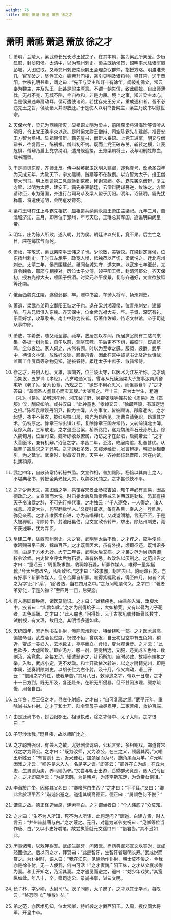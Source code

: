 ```yaml
---
weight: 76
title: 萧明 萧祗 萧退 萧放 徐之才
---
```


# 萧明 萧祗 萧退 萧放 徐之才

1. <span id="萧明_萧祗_萧退_萧放_徐之才-1"></span>
萧明，兰陵人，梁武帝长兄长沙王懿之子。在其本朝，甚为梁武所亲爱。少历显职，封浈阳侯。太清中，以为豫州刺史。梁主既纳侯景，诏明率水陆诸军趋彭城，大图进取。又命兖州刺史南康嗣王会理总驭群帅，指授方略。明渡淮未几，官军破之，尽俘其众。魏帝升门楼，亲引见明及诸将帅，释其禁，送于晋阳。世宗礼明甚重，谓之曰：“先王与梁主和好十有馀年，闻彼礼佛文，常云奉为魏主，并及先王，此甚是梁主厚意。不谓一朝失信，致此纷扰。自出师薄伐，无战不克，无城不陷，今自欲和，非是力屈。境上之事，知非梁主本心，当是侯景违命扇动耳。侯可遣使谘论，若犹存先王分义，重成通和者，吾不必违先王之旨，侯及诸人并即放还。”于是使人以明书告梁主，梁主乃致书以慰世宗。

2. <span id="萧明_萧祗_萧退_萧放_徐之才-2"></span>
天保六年，梁元为西魏所灭，显祖诏立明为梁主，前所获梁将湛海珍等皆听从明归，令上党王涣率众以送。是时梁太尉王僧辩、司空陈霸先在建邺，推晋安王方智为丞相。显祖赐僧辩、霸先玺书，僧辩未奉诏。上党王进军，明又与僧辩书，往复再三，陈祸福，僧辩初不纳。既而上党王破东关，斩裴之横，江表危惧，僧辩乃启上党求纳明，遣舟舰迎接。王飨梁朝将士，及与明刑牲歃血，载书而盟。

3. <span id="萧明_萧祗_萧退_萧放_徐之才-3"></span>
于是梁舆东度，齐师北反。侍中裴英起卫送明入建邺，遂称尊号，改承圣四年为天成元年，大赦天下，宇文黑獭、贼察等不在赦例。以方智为太子，授王僧辩大司马。明上表遣第二息章驰到京都，拜谢宫阙。冬，霸先袭杀僧辩，复立方智，以明为太傅、建安王。霸先奉表朝廷，云僧辩阴谋篡逆，故诛之。方智请称臣，永为藩国，齐遣行台司马恭及梁人盟于历阳。明年，诏征明。霸先犹称藩，将遣使送明，会明疽发背死。

4. <span id="萧明_萧祗_萧退_萧放_徐之才-4"></span>
梁将王琳在江上与霸先相抗，显祖遣兵纳梁永嘉王萧庄主梁祀。九年二月，自湓城济江，三月，即帝位于郢州，年号天启，王琳总其军国，追谥明曰闵皇帝。

5. <span id="萧明_萧祗_萧退_萧放_徐之才-5"></span>
明年，庄为陈人所败，遂入朝，封为侯。朝廷许以兴复，竟不果。后主亡之日，庄在邺饮气而死。

6. <span id="萧明_萧祗_萧退_萧放_徐之才-6"></span>
萧祗，字敬式，梁武弟南平王伟之子也。少聪敏，美容仪。在梁封定襄侯，位东扬州刺史。于时江左承平，政宽人慢，祗独莅以严切，梁武悦之。迁北兖州刺史。太清二年，侯景围建邺。祗闻台城失守，遂来奔。以武定七年至邺，文襄令魏收、邢邵与相接对。历位太子少傅，领平阳王师，封清河郡公。齐天保初，授右光禄大夫，领国子祭酒。时梁元帝平侯景，复与齐通好，文宣欲放祗等还南。

7. <span id="萧明_萧祗_萧退_萧放_徐之才-7"></span>
俄而西魏克江陵，遂留邺都，卒。赠中书监、车骑大将军、扬州刺史。

8. <span id="萧明_萧祗_萧退_萧放_徐之才-8"></span>
萧退，梁武帝弟司空鄱阳王恢之子也。退在梁封湘潭侯，位青州刺史。建邺陷，与从兄祗俱入东魏。齐天保中，位金紫光禄大夫，卒。子慨，深沉有礼，乐善好学，攻草隶书。南士中称为长者。历著作佐郎，待诏文林馆，卒于司徒从事中郎。

9. <span id="萧明_萧祗_萧退_萧放_徐之才-9"></span>
萧放，字希逸，随父祗至邺。祗卒，放居丧以孝闻。所居庐室前有二慈鸟来集，各据一树为巢，自午以前，驯庭饮啄，午后更不下树，每临时，舒翅悲鸣，全似哀泣。家人伺之，未常有阙。时以为至孝之感。服阕，袭爵。武平中，待诏文林馆。放性好文咏，颇善丹青，因此在宫中披览书史及近世诗赋，监画工作屏风等杂物见知，遂被眷待。累迁太子中庶子、散骑常侍。

10. <span id="萧明_萧祗_萧退_萧放_徐之才-10"></span>
徐之才，丹阳人也。父雄，事南齐，位兰陵太守，以医术为江左所称。之才幼而隽发，五岁诵《孝经》，八岁略通义旨。曾与从兄康造梁太子詹事汝南周舍宅听《老子》。舍为设食，乃戏之曰：“徐郎不用心思义，而但事食乎？”之才答曰：“盖闻圣人虚其心而实其腹。”舍嗟赏之。年十三，召为太学生，粗通《礼》、《易》。彭城刘孝绰、河东裴子野、吴郡张嵊等每共论《周易》及《丧服》仪，酬应如响。咸共叹曰：“此神童也。”孝绰又云：“徐郎燕颔，有班定远之相。”陈郡袁昂领丹阳尹，辟为主簿，人务事宜，皆被顾访。郡廨遭火，之才起望，夜中不著衣，披红服帕出房，映光为昂所见。功曹白请免职，昂重其才术，仍特原之。豫章王综出镇江都，复除豫章王国左常侍，又转综镇北主簿。及综入魏，三军散走，之才退至吕梁，桥断路绝，遂为魏统军石茂孙所止。综入魏旬月，位至司空。魏听综收敛僚属，乃访之才在彭泗，启魏帝云：“之才大善医术，兼有机辩。”诏征之才。孝昌二年，至洛，敕居南馆，礼遇甚优。从祖謇子践启求之才还宅。之才药石多效，又窥涉经史，发言辩捷，朝贤竞相要引，为之延誉。武帝时，封昌安县侯。天平中，齐神武征赴晋阳，常在内馆，礼遇稍厚。

11. <span id="萧明_萧祗_萧退_萧放_徐之才-11"></span>
武定四年，自散骑常侍转秘书监。文宣作相，普加黜陟。杨愔以其南土之人，不堪典秘书，转授金紫光禄大夫，以魏收代领之。之才甚怏怏不平。

12. <span id="萧明_萧祗_萧退_萧放_徐之才-12"></span>
之才少解天文，兼图谶之学，共馆客宋景业参校吉凶，知午年必有革易，因高德政启之。文宣闻而大悦。时自娄太后及勋贵臣咸云关西既是劲敌，恐其有挟天子令诸侯之辞，不可先行禅代事。之才独云：“千人逐免，一人得之，诸人咸息。须定大业，何容翻欲学人。”又援引证据，备有条目，帝从之。登祚后，弥见亲密。之才非唯医术自进，亦为首唱禅代，又戏谑滑稽，言无不至，于是大被狎昵。寻除侍中，封池阳县伯。见文宣政令转严，求出，除赵州刺史，竟不获述职，犹为弄臣。

13. <span id="萧明_萧祗_萧退_萧放_徐之才-13"></span>
皇建二年，除西兖州刺史。未之官，武明皇太后不豫，之才疗之，应手便愈，孝昭赐采帛千段、锦四百匹。之才既善医术，虽有外授，顷即征还。既博识多闻，由是于方术尤妙。大宁二年春，武明太后又病。之才弟之范为尚药典御，敕令诊候。内史皆令呼太后为石婆，盖有俗忌，故改名以厌制之。之范出告之才曰：“童谣云：‘周里跂求伽，豹祠嫁石婆，斩冢作媒人，唯得一量紫綖靴。’今太后忽改名，私所致怪。”之才曰：“跂求伽，胡言去已。豹祠嫁石婆，岂有好事？斩冢作媒人，但令合葬自斩冢。唯得紫綖靴者，得至四月，何者？紫之为字‘此’下‘系’，‘延’者熟，当在四月之中。”之范问靴是何义。之才曰：“靴者革旁化，宁是久物？”至四月一日，后果崩。

14. <span id="萧明_萧祗_萧退_萧放_徐之才-14"></span>
有人患脚跟肿痛，诸医莫能识。之才曰：“蛤精疾也，由乘船入海，垂脚水中。疾者曰：“实曾如此。”之才为剖得蛤子二，大如榆荚。又有以骨为刀子靶者，五色班斓。之才曰：“此人瘤也。”问得处，云于古冢见髑髅额骨长数寸，试削视，有文理，故用之。其明悟多通如此。

15. <span id="萧明_萧祗_萧退_萧放_徐之才-15"></span>
天统四年，累迁尚书左仆射，俄除兖州刺史，特给铙吹一部。之才医术最高，偏被命召。武成酒色过度，怳惚不恒，曾病发，自云初见空中有五色物，稍近，变成一美妇人，去地数丈，亭亭而立。食顷，变为观世音。之才云：“此色欲多，大虚所致。”即处汤方，服一剂，便觉稍远，又服，还变成五色物，数剂汤，疾竟愈。帝每发动，辄遣骑追之，针药所加，应时必效，故频有端执之举。入秋，武成小定，更不发动。和士开欲依次转进，以之才附籍兖州，即是本属，遂奏附除刺史，以胡长仁为右仆射。及十月，帝又病动，语士开云：“恨用之才外任，使我辛苦。”其月八日，敕驿追之才。帝以十日崩，之才十一日方到。既无所及，复还赴州。在职无所侵暴，但不甚闲法理，颇亦疏慢，用舍自由。

16. <span id="萧明_萧祗_萧退_萧放_徐之才-16"></span>
五年冬，后王征之才。寻左仆射阙，之才曰：“自可复禹之绩。”武平元年，重除尚书左仆射。之才于和士开、陆令萱母子曲尽卑狎，二家苦疾，救护百端。

17. <span id="萧明_萧祗_萧退_萧放_徐之才-17"></span>
由是迁尚书令，封西阳郡王。祖珽执政，除之才侍中、太子太师。之才恨曰：”

18. <span id="萧明_萧祗_萧退_萧放_徐之才-18"></span>
子野沙汰我。”珽目疾，故以师旷比之。

19. <span id="萧明_萧祗_萧退_萧放_徐之才-19"></span>
之才聪辨强识，有兼人之敏，尤好剧谈谑语，公私言聚，多相嘲戏。郑道育常戏之才为师公。之才曰：“既为汝师，又为汝公，在三之义，顿居其两。”又嘲王昕姓云：“有言则讠王，近犬便狂，加颈足而为马，施角尾而为羊。”卢元明因戏之才云：“卿姓是未入人，名是字之误。”即答云：“卿姓在亡为虐，在丘为虚，生男则为虏，养马则为驴。”又尝与朝士出游，遥望群犬竞走，诸人试令目之。之才即应声云：“为是宋鹊，为是韩卢，为逐李斯东走，为负帝女南徂。”

20. <span id="萧明_萧祗_萧退_萧放_徐之才-20"></span>
李谐於广坐，因称其父名曰：“卿嗜熊白生否？”之才曰：“平平耳。”又曰：“卿此言於理平否？”谐遽出避之，道逢其甥高德正。德正曰：“舅颜色何不悦？”

21. <span id="萧明_萧祗_萧退_萧放_徐之才-21"></span>
谐告之故。德正径造坐席，连索熊白。之才谓坐者曰：“个人讳底？”众莫知。

22. <span id="萧明_萧祗_萧退_萧放_徐之才-22"></span>
之才曰：“生不为人所知，死不为人所讳，此何足问？”唐邕、白建方贵，时人言云：“并州赫赫唐与白。”之才蔑之。元日，对邕为诸令史祝曰：“见卿等位当作唐、白。”又以小史好嚼笔，故尝执管就元文遥口曰：“借君齿。”其不逊如此。

23. <span id="萧明_萧祗_萧退_萧放_徐之才-23"></span>
历事诸帝，以戏狎得宠。武成生齻牙，问诸医。尚药典御邓宣文以实对，武成怒而挞之。后以问之才，拜贺曰：“此是智牙，生智牙者聪明长寿。”武成悦而赏之。为仆射时，语人曰：“我在江东，见徐勉作仆射，朝士莫不佞之。今我亦是徐仆射，无一人佞我，何由可活！”之才妻魏广阳王妹，之才从文襄求得为妻。和士开知之，乃淫其妻。之才遇见而避之，退曰：“妨少年戏笑。”其宽纵如此。年八十，卒。赠司徒公、录尚书事，谥曰文明。

24. <span id="萧明_萧祗_萧退_萧放_徐之才-24"></span>
长子林，字少卿，太尉司马。次子同卿，太子庶子，之才以其无学术，每叹云：“终恐同《广陵散》矣。”

25. <span id="萧明_萧祗_萧退_萧放_徐之才-25"></span>
弟之范，亦医术见知，位太常卿，特听袭之才爵西阳王。入周，授仪同大将军。开皇中卒。
